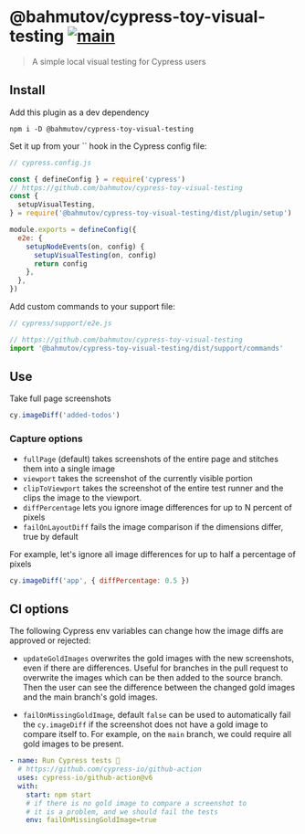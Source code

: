 # @bahmutov/cypress-toy-visual-testing [![main](https://github.com/bahmutov/cypress-toy-visual-testing/actions/workflows/main.yml/badge.svg?branch=main)](https://github.com/bahmutov/cypress-toy-visual-testing/actions/workflows/main.yml)

> A simple local visual testing for Cypress users

## Install

Add this plugin as a dev dependency

```shell
npm i -D @bahmutov/cypress-toy-visual-testing
```

Set it up from your `` hook in the Cypress config file:

```js
// cypress.config.js

const { defineConfig } = require('cypress')
// https://github.com/bahmutov/cypress-toy-visual-testing
const {
  setupVisualTesting,
} = require('@bahmutov/cypress-toy-visual-testing/dist/plugin/setup')

module.exports = defineConfig({
  e2e: {
    setupNodeEvents(on, config) {
      setupVisualTesting(on, config)
      return config
    },
  },
})
```

Add custom commands to your support file:

```js
// cypress/support/e2e.js

// https://github.com/bahmutov/cypress-toy-visual-testing
import '@bahmutov/cypress-toy-visual-testing/dist/support/commands'
```

## Use

Take full page screenshots

```js
cy.imageDiff('added-todos')
```

### Capture options

- `fullPage` (default) takes screenshots of the entire page and stitches them into a single image
- `viewport` takes the screenshot of the currently visible portion
- `clipToViewport` takes the screenshot of the entire test runner and the clips the image to the viewport.
- `diffPercentage` lets you ignore image differences for up to N percent of pixels
- `failOnLayoutDiff` fails the image comparison if the dimensions differ, true by default

For example, let's ignore all image differences for up to half a percentage of pixels

```js
cy.imageDiff('app', { diffPercentage: 0.5 })
```

## CI options

The following Cypress env variables can change how the image diffs are approved or rejected:

- `updateGoldImages` overwrites the gold images with the new screenshots, even if there are differences. Useful for branches in the pull request to overwrite the images which can be then added to the source branch. Then the user can see the difference between the changed gold images and the main branch's gold images.

- `failOnMissingGoldImage`, default `false` can be used to automatically fail the `cy.imageDiff` if the screenshot does not have a gold image to compare itself to. For example, on the `main` branch, we could require all gold images to be present.

```yml
- name: Run Cypress tests 🧪
  # https://github.com/cypress-io/github-action
  uses: cypress-io/github-action@v6
  with:
    start: npm start
    # if there is no gold image to compare a screenshot to
    # it is a problem, and we should fail the tests
    env: failOnMissingGoldImage=true
```

